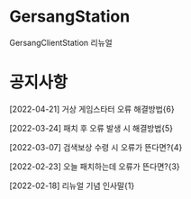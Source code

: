 # GersangStation
GersangClientStation 리뉴얼

# 공지사항
[2022-04-21] 거상 게임스타터 오류 해결방법{6}

[2022-03-24] 패치 후 오류 발생 시 해결방법{5}

[2022-03-07] 검색보상 수령 시 오류가 뜬다면?{4}

[2022-02-23] 오늘 패치하는데 오류가 뜬다면?{3}

[2022-02-18] 리뉴얼 기념 인사말{1}
